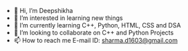 - 👋 Hi, I’m Deepshikha
- 👀 I’m interested in learning new things
- 🌱 I’m currently learning C++, Python, HTML, CSS and DSA
- 💞️ I’m looking to collaborate on C++ and Python Projects
- 📫 How to reach me E-mail ID: sharma.d1603@gmail.com

<!---
D16032002/D16032002 is a ✨ special ✨ repository because its `README.md` (this file) appears on your GitHub profile.
You can click the Preview link to take a look at your changes.
--->
